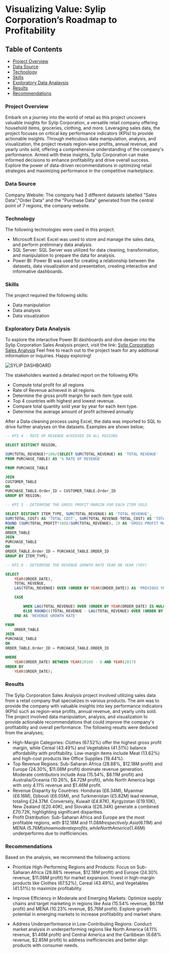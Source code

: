# Visualizing Value: Sylip Corporation’s Roadmap to Profitability

## Table of Contents
- [Project Overview](#project-overview)
- [Data Source](data-source)
- [Technology](technology)
- [Skills](skills)
- [Exploratory Data Analaysis](exploratory-data-analysis)
- [Results](results)
- [Recommendations](recommendations)

### Project Overview

Embark on a journey into the world of retail as this project uncovers valuable insights for Sylip Corporation, a versatile retail company offering household items, groceries, clothing, and more. Leveraging sales data, the project focuses on critical key performance indicators (KPIs) to provide actionable insights. Through meticulous data manipulation, analysis, and visualization, the project reveals region-wise profits, annual revenue, and yearly units sold, offering a comprehensive understanding of the company's performance. Armed with these insights, Sylip Corporation can make informed decisions to enhance profitability and drive overall success. Explore the power of data-driven recommendations in optimizing retail strategies and maximizing performance in the competitive marketplace.

### Data Source

Company Website: The company had 3 different datasets labelled "Sales Data","Order Data" and the "Purchase Data" generated from the central point of 7 regions, the company website.

### Technology

The following technologies were used in this project:
- Microsoft Excel: Excel was used to store and manage the sales data, and perform preliminary data analysis.
- SQL Server: SQL Server was utilized for data cleaning, transformation, and manipulation to prepare the data for analysis.
- Power BI: Power BI was used for creating a relationship between the datasets, data visualization and presentation, creating interactive and informative dashboards.


### Skills
  
The project required the following skills:
- Data manipulation
- Data analysis
- Data visualization

### Exploratory Data Analysis

To explore the interactive Power BI dashboards and dive deeper into the Sylip Corporation Sales Analysis project, visit the link: [Sylip Corporation Sales Analysis](https://project.novypro.com/qG6C3h)
Feel free to reach out to the project team for any additional information or inquiries. Happy exploring!

![SYLIP DASHBOARD](https://github.com/user-attachments/assets/3491291c-ae6b-47c6-baeb-427e378320cd)


The stakeholders wanted a detailed report on the following KPIs
- Compute total profit for all regions
- Rate of Revenue achieved in all regions.
- Determine the gross profit margin for each item type sold.
- Top 4 countries with highest and lowest revenue.
- Compare total quantity sold year by year for each item type.
- Determine the average amount of profit achieved annually

After a Data cleaning process using Excel, the data was imported to SQL to drive further analyses on the datasets. Examples are shown below;

```sql
-- KPI 4 - RATE OF REVENUE ACHIEVED IN ALL REGIONS

SELECT DISTINCT REGION,

SUM(TOTAL_REVENUE)*100/(SELECT SUM(TOTAL_REVENUE) AS 'TOTAL REVENUE'
FROM PURCHASE_TABLE) AS '% RATE OF REVENUE'

FROM PURCHASE_TABLE

JOIN
CUSTOMER_TABLE
ON
PURCHASE_TABLE.Order_ID = CUSTOMER_TABLE.Order_ID
GROUP BY REGION;
```

```sql
-- KPI 5 - DETERMINE THE GROSS PROFIT MARGIN FOR EACH ITEM SOLD

SELECT DISTINCT ITEM_TYPE, SUM(TOTAL_REVENUE) AS 'TOTAL REVENUE',
SUM(TOTAL_COST) AS 'TOTAL COST', SUM(TOTAL_REVENUE-TOTAL_COST) AS 'TOTAL PROFIT',
ROUND (SUM(TOTAL_PROFIT*100)/SUM(TOTAL_REVENUE), 2) AS 'GROSS PROFIT MARGIN'
FROM
ORDER_TABLE
JOIN
PURCHASE_TABLE
ON
ORDER_TABLE.Order_ID = PURCHASE_TABLE.ORDER_ID
GROUP BY ITEM_TYPE;

```

```sql
-- KPI 8 - DETERMINE THE REVENUE GROWTH RATE YEAR ON YEAR (YOY)

SELECT 
    YEAR(ORDER_DATE),
    TOTAL_REVENUE,
    LAG(TOTAL_REVENUE) OVER (ORDER BY YEAR(ORDER_DATE)) AS 'PREVIOUS YEAR REVENUE',

    CASE 

        WHEN LAG(TOTAL_REVENUE) OVER (ORDER BY YEAR(ORDER_DATE) IS-NULL THEN NULL
        ELSE ROUND(((TOTAL_REVENUE - LAG(TOTAL_REVENUE) OVER (ORDER BY YEAR(ORDER_DATE))) / LAG(TOTAL_REVENUE) OVER (ORDER BY YEAR(ORDER_DATE)) * 100, 2)
    END AS 'REVENUE GROWTH RATE'

FROM 
    ORDER_TABLE
JOIN
PURCHASE_TABLE
ON
ORDER_TABLE.Order_ID = PURCHASE_TABLE.ORDER_ID

WHERE 
    YEAR(ORDER_DATE) BETWEEN YEAR(2010) - 8 AND YEAR(2017)
ORDER BY 
    YEAR(ORDER_DATE);
```



### Results

The Sylip Corporation Sales Analysis project involved utilizing sales data from a retail company that specializes in various products. The aim was to provide the company with valuable insights into key performance indicators (KPIs) such as region-wise profits, annual revenue, and yearly units sold. The project involved data manipulation, analysis, and visualization to provide actionable recommendations that could improve the company's profitability and overall performance. The following results were deduced from the analyses;

- High-Margin Categories: Clothes (67.52%) offer the highest gross profit margin, while Cereal (43.49%) and Vegetables (41.51%) balance affordability with profitability. Low-margin items include Meat (13.62%) and high-cost products like Office Supplies (19.44%).
- Top Revenue Regions: Sub-Saharan Africa (28.88%, $12.18M profit) and Europe (24.30%, $11.08M profit) dominate revenue generation. Moderate contributors include Asia (15.54%, $6.11M profit) and Australia/Oceania (10.26%, $4.72M profit), while North America lags with only 4.11% revenue and $1.46M profit.
- Revenue Disparity by Countries: Honduras (£6.34M), Myanmar (£6.16M), Djibouti (£6.05M), and Turkmenistan (£5.82M) lead revenue, totaling £24.37M. Conversely, Kuwait (£4.87K), Kyrgyzstan (£19.10K), New Zealand (£20.40K), and Slovakia (£26.34K) generate a combined £70.72K, highlighting significant disparities.
- Profit Distribution: Sub-Saharan Africa and Europe are the most profitable regions, with $12.18M and $11.08M respectively. Asia ($6.11M) and MENA ($5.76M) show moderate profits, while North America ($1.46M) underperforms due to inefficiencies.


### Recommendations

Based on the analysis, we recommend the following actions:
- Prioritize High-Performing Regions and Products: Focus on Sub-Saharan Africa (28.88% revenue, $12.18M profit) and Europe (24.30% revenue, $11.08M profit) for market expansion. Invest in high-margin products like Clothes (67.52%), Cereal (43.49%), and Vegetables (41.51%) to maximize profitability.

- Improve Efficiency in Moderate and Emerging Markets: Optimize supply chains and target marketing in regions like Asia (15.54% revenue, $6.11M profit) and MENA (10.23% revenue, $5.76M profit). Explore growth potential in emerging markets to increase profitability and market share.

- Address Underperformance in Low-Contributing Regions: Conduct market analysis in underperforming regions like North America (4.11% revenue, $1.46M profit) and Central America and the Caribbean (6.68% revenue, $2.85M profit) to address inefficiencies and better align products with consumer needs.


